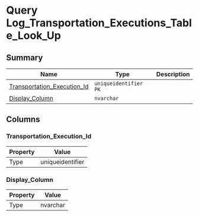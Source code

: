 # Query Log_Transportation_Executions_Table_Look_Up


## Summary

| Name | Type | Description |
| - | - | --- |
|[Transportation_Execution_Id](#transportation_execution_id)|`uniqueidentifier` `PK`||
|[Display_Column](#display_column)|`nvarchar` ||

## Columns

### Transportation_Execution_Id

| Property | Value |
| - | - |
|Type|uniqueidentifier|

### Display_Column

| Property | Value |
| - | - |
|Type|nvarchar|


